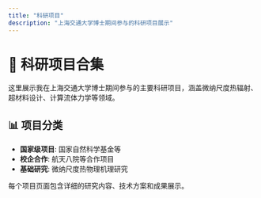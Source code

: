 ```yaml
---
title: "科研项目"
description: "上海交通大学博士期间参与的科研项目展示"
---
```


# 🚀 科研项目合集

这里展示我在上海交通大学博士期间参与的主要科研项目，涵盖微纳尺度热辐射、超材料设计、计算流体力学等领域。

## 📊 项目分类
- **国家级项目**: 国家自然科学基金等
- **校企合作**: 航天八院等合作项目  
- **基础研究**: 微纳尺度热物理机理研究

每个项目页面包含详细的研究内容、技术方案和成果展示。